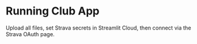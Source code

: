 # Running Club App

Upload all files, set Strava secrets in Streamlit Cloud, then connect via the Strava OAuth page.
